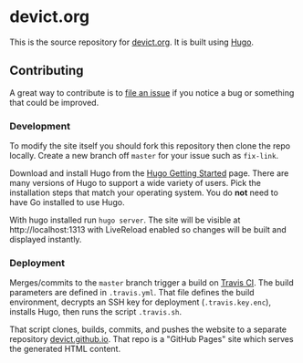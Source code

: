 # devict.org

This is the source repository for [devict.org](http://devict.org). It is built
using [Hugo][hugo].

## Contributing

A great way to contribute is to [file an issue][issues] if you notice a bug or
something that could be improved.

### Development

To modify the site itself you should fork this repository then clone the repo
locally. Create a new branch off `master` for your issue such as `fix-link`.

Download and install Hugo from the [Hugo Getting Started][hugo-release] page.
There are many versions of Hugo to support a wide variety of users. Pick the
installation steps that match your operating system. You do **not** need to have
Go installed to use Hugo.

With hugo installed run `hugo server`. The site will be visible at
http://localhost:1313 with LiveReload enabled so changes will be built
and displayed instantly.

### Deployment

Merges/commits to the `master` branch trigger a build on [Travis CI][travis].
The build parameters are defined in `.travis.yml`. That file defines the build
environment, decrypts an SSH key for deployment (`.travis.key.enc`), installs
Hugo, then runs the script `.travis.sh`.

That script clones, builds, commits, and pushes the website to a separate
repository [devict.github.io][deploy-repo]. That repo is a "GitHub Pages" site
which serves the generated HTML content.


[hugo]: https://gohugo.io "Hugo"
[hugo-release]: https://gohugo.io/getting-started/installing/ "Hugo Installation"
[issues]: https://github.com/devict/devict.org/issues "devICT.org issues"
[travis]: https://travis-ci.org/github/devict/devict.org "Travis CI"
[deploy-repo]: https://github.com/devict/devict.github.io "deploy repository"

